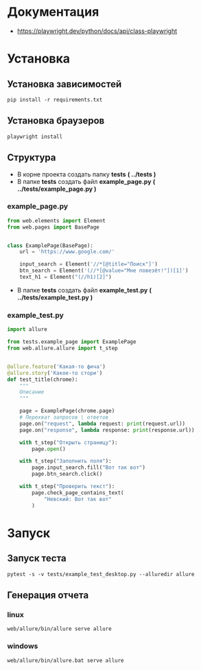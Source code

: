 # Документация
* https://playwright.dev/python/docs/api/class-playwright
# Установка
## Установка зависимостей
```shell
pip install -r requirements.txt
```
## Установка браузеров
```shell
playwright install
```
## Структура
* В корне проекта создать папку **tests** **( ../tests )**
* В папке **tests** создать файл **example_page.py** **( ../tests/example_page.py )**
### example_page.py
```python
from web.elements import Element
from web.pages import BasePage


class ExamplePage(BasePage):
    url = 'https://www.google.com/'

    input_search = Element('//*[@title="Поиск"]')
    btn_search = Element('(//*[@value="Мне повезёт!"])[1]')
    text_h1 = Element("(//h1)[2]")

```
* В папке **tests** создать файл **example_test.py** **( ../tests/example_test.py )**
### example_test.py
```python
import allure

from tests.example_page import ExamplePage
from web.allure.allure import t_step


@allure.feature('Какая-то фича')
@allure.story('Какое-то стори')
def test_title(chrome):
    """
    Описание
    """

    page = ExamplePage(chrome.page)
    # Перехват запросов \ ответов
    page.on("request", lambda request: print(request.url))
    page.on("response", lambda response: print(response.url))

    with t_step("Открыть страницу"):
        page.open()

    with t_step("Заполнить поля"):
        page.input_search.fill("Вот так вот")
        page.btn_search.click()

    with t_step("Проверить текст"):
        page.check_page_contains_text(
            "Невский: Вот так вот"
        )

```
# Запуск
## Запуск теста
```shell
pytest -s -v tests/example_test_desktop.py --alluredir allure
```
## Генерация отчета
### linux
```shell
web/allure/bin/allure serve allure
```
### windows
```shell
web/allure/bin/allure.bat serve allure
```